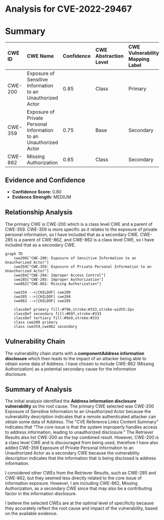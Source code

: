 # Analysis for CVE-2022-29467

# Summary
| CWE ID  | CWE Name                                                     | Confidence | CWE Abstraction Level | CWE Vulnerability Mapping Label | CWE-Vulnerability Mapping Notes |
| :-------- | :----------------------------------------------------------- | :--------- | :---------------------- | :------------------------------ | :------------------------------ |
| CWE-200   | Exposure of Sensitive Information to an Unauthorized Actor | 0.85       | Class                   | Primary                         | Discouraged                    |
| CWE-359   | Exposure of Private Personal Information to an Unauthorized Actor | 0.75     | Base                    | Secondary                       | Allowed                        |
| CWE-862   | Missing Authorization | 0.65       | Class                   | Secondary                       | Allowed-with-Review                  |

## Evidence and Confidence

*   **Confidence Score:** 0.80
*   **Evidence Strength:** MEDIUM

## Relationship Analysis
The primary CWE is CWE-200 which is a class level CWE and a parent of CWE-359. CWE-359 is more specific as it relates to the exposure of private personal information, so I have included that as a secondary CWE. CWE-285 is a parent of CWE-862, and CWE-862 is a class level CWE, so I have included that as a secondary CWE.

```mermaid
graph TD
    cwe200["CWE-200: Exposure of Sensitive Information to an Unauthorized Actor"]
    cwe359["CWE-359: Exposure of Private Personal Information to an Unauthorized Actor"]
    cwe284["CWE-284: Improper Access Control"]
    cwe285["CWE-285: Improper Authorization"]
    cwe862["CWE-862: Missing Authorization"]
    
    cwe359 -->|CHILDOF| cwe200
    cwe285 -->|CHILDOF| cwe284
    cwe862 -->|CHILDOF| cwe285
    
    classDef primary fill:#f96,stroke:#333,stroke-width:2px
    classDef secondary fill:#69f,stroke:#333
    classDef tertiary fill:#9e9,stroke:#333
    class cwe200 primary
    class cwe359,cwe862 secondary
```

## Vulnerability Chain
The vulnerability chain starts with a **componentAddress information disclosure** which then leads to the impact of an attacker being able to obtain some data of Address. I have chosen to include CWE-862 (Missing Authorization) as a potential secondary cause for the information disclosure.

## Summary of Analysis
The initial analysis identified the **Address information disclosure vulnerability** as the root cause. The primary CWE selected was CWE-200 Exposure of Sensitive Information to an Unauthorized Actor because the vulnerability description indicates that a remote authenticated attacker can obtain some data of Address. The "CVE Reference Links Content Summary" indicates that "The core issue is that the system improperly handles access to address information, leading to unauthorized disclosure." The Retriever Results also list CWE-200 as the top combined result. However, CWE-200 is a class level CWE and is discouraged from being used, therefore I have also added CWE-359 Exposure of Private Personal Information to an Unauthorized Actor as a secondary CWE because the vulnerability description indicates that the information that is being disclosed is address information.

I considered other CWEs from the Retriever Results, such as CWE-285 and CWE-862, but they seemed less directly related to the core issue of information exposure. However, I am including CWE-862, Missing Authorization, as a secondary CWE since that may also be a contributing factor in the information disclosure.

I believe the selected CWEs are at the optimal level of specificity because they accurately reflect the root cause and impact of the vulnerability, based on the available evidence.